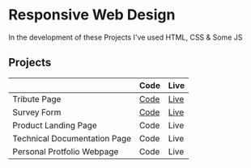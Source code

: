 # Responsive Web Design

In the development of these Projects I've used HTML, CSS & Some JS

## Projects

|                              | Code                   | Live                                                                                     |
| ---------------------------- | ---------------------- | ---------------------------------------------------------------------------------------- |
| Tribute Page                 | [Code](./Tribute-Page) | [Live](https://shivangamsoni.github.io/FreeCodeCamp/Responsive-Web-Design/Tribute-Page/) |
| Survey Form                  | [Code](./Survey-Form)  | [Live](https://shivangamsoni.github.io/FreeCodeCamp/Responsive-Web-Design/Survey-Form/)  |
| Product Landing Page         | Code                   | Live                                                                                     |
| Technical Documentation Page | Code                   | Live                                                                                     |
| Personal Protfolio Webpage   | Code                   | Live                                                                                     |
